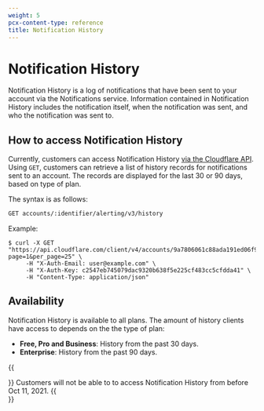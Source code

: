 ```yaml
---
weight: 5
pcx-content-type: reference
title: Notification History
---
```


# Notification History

Notification History is a log of notifications that have been sent to your account via the Notifications service. Information contained in Notification History includes the notification itself, when the notification was sent, and who the notification was sent to.

## How to access Notification History

Currently, customers can access Notification History [via the Cloudflare API](https://api.cloudflare.com/#notification-history-properties). Using `GET`, customers can retrieve a list of history records for notifications sent to an account. The records are displayed for the last 30 or 90 days, based on type of plan.

The syntax is as follows:

```txt
GET accounts/:identifier/alerting/v3/history
```

Example:

```curl
$ curl -X GET "https://api.cloudflare.com/client/v4/accounts/9a7806061c88ada191ed06f989cc3dac/alerting/v3/history?page=1&per_page=25" \
     -H "X-Auth-Email: user@example.com" \
     -H "X-Auth-Key: c2547eb745079dac9320b638f5e225cf483cc5cfdda41" \
     -H "Content-Type: application/json"
```

## Availability

Notification History is available to all plans. The amount of history clients have access to depends on the the type of plan:

- **Free, Pro and Business**: History from the past 30 days.
- **Enterprise**: History from the past 90 days.

{{<Aside type="note" header="Note">}}
Customers will not be able to to access Notification History from before Oct 11, 2021.
{{</Aside>}}
